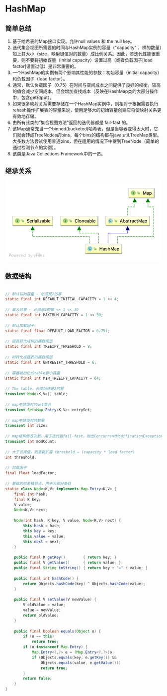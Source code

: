 # HashMap

## 简单总结

1. 基于哈希表的Map接口实现。允许null values 和 the null key。
2. 迭代集合视图所需要的时间与HashMap实例的容量（"capacity" ，桶的数量）加上其大小（size，映射键值对的数量）成比例关系。因此，若迭代性能很重要，则不要将初始容量（initial capacity）设置过高（或者负载因子[load factor]设置过低）是非常重要的。
3. 一个HashMap的实例有两个影响其性能的参数：初始容量（initial capacity） 和负载因子（load factor）。
4. 通常，默认负载因子（0.75）在时间与空间成本之间提供了良好的权衡。较高的值会减少空间成本，但会增加查找成本（反映在HashMap类的大部分操作中，包含get和put）。
5. 如果很多映射关系需要存储在一个HashMap实例中，则相对于根据需要执行rehash操作扩展表的容量来说，使用足够大的初始容量创建它将使映射关系更有效地存储。
6. 由所有此类的“集合视图方法”返回的迭代器都是 fail-fast 的。
7. 该Map通常充当一个binned(bucketed)哈希表，但是当容器变得太大时，它们就会转成TreeNodes的bins，每个bins的结构都与java.util.TreeMap类型。大多数方法尝试使用普通bins，但在适用的情况下中继到TreeNode（简单的通过检测节点的实例）。
8. 该类是Java Collections Framework中的一员。

## 继承关系

![HashMap](./images/HashMap.png)

## 数据结构

```java

// 默认初始容量 - 必须是2的幂
static final int DEFAULT_INITIAL_CAPACITY = 1 << 4;

// 最大容量 - 必须是2的幂 <= 1 << 30
static final int MAXIMUM_CAPACITY = 1 << 30;

// 默认加载因子
static final float DEFAULT_LOAD_FACTOR = 0.75f;

// 链表转化成树的桶数阈值
static final int TREEIFY_THRESHOLD = 8;

// 树转化成链表的桶数阈值
static final int UNTREEIFY_THRESHOLD = 6;

// 容器被树化的table最小容量
static final int MIN_TREEIFY_CAPACITY = 64;

// The table，长度始终是2的幂
transient Node<K,V>[] table;

// map中键值对的set集合
transient Set<Map.Entry<K,V>> entrySet;

// map中键值对的数量
transient int size;

// map结构修改次数，用于迭代器fail-fast，抛出ConcurrentModificationException
transient int modCount;

// 大于该阈值，则重新扩容 threshold = (capacity * load factor)
int threshold;

// 加载因子
final float loadFactor;

// 基础的哈希桶节点，用于大部分条目
static class Node<K,V> implements Map.Entry<K,V> {
    final int hash;
    final K key;
    V value;
    Node<K,V> next;

    Node(int hash, K key, V value, Node<K,V> next) {
        this.hash = hash;
        this.key = key;
        this.value = value;
        this.next = next;
    }

    public final K getKey()        { return key; }
    public final V getValue()      { return value; }
    public final String toString() { return key + "=" + value; }

    public final int hashCode() {
        return Objects.hashCode(key) ^ Objects.hashCode(value);
    }

    public final V setValue(V newValue) {
        V oldValue = value;
        value = newValue;
        return oldValue;
    }

    public final boolean equals(Object o) {
        if (o == this)
            return true;
        if (o instanceof Map.Entry) {
            Map.Entry<?,?> e = (Map.Entry<?,?>)o;
            if (Objects.equals(key, e.getKey()) &&
                Objects.equals(value, e.getValue()))
                return true;
        }
        return false;
    }
}

```
